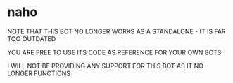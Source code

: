 # naho
NOTE THAT THIS BOT NO LONGER WORKS AS A STANDALONE - IT IS FAR TOO OUTDATED

YOU ARE FREE TO USE ITS CODE AS REFERENCE FOR YOUR OWN BOTS

I WILL NOT BE PROVIDING ANY SUPPORT FOR THIS BOT AS IT NO LONGER FUNCTIONS
